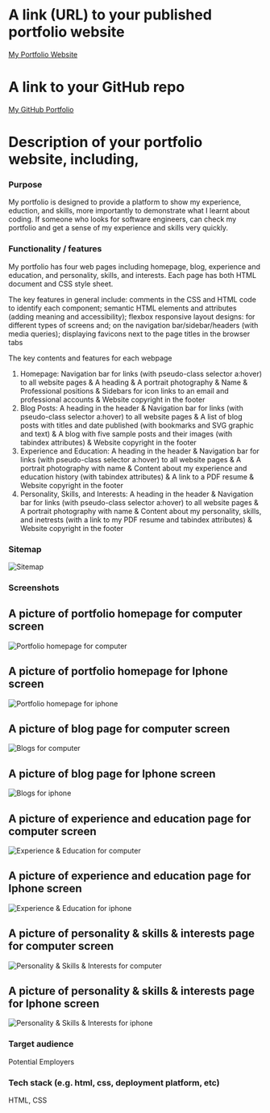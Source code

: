 # A link (URL) to your published portfolio website
[My Portfolio Website](http://127.0.0.1:5555/portfolio%20homepage.html)

# A link to your GitHub repo
[My GitHub Portfolio](https://github.com/AnaBondiguel/My-Portfolio.git)

# Description of your portfolio website, including,
### Purpose
My portfolio is designed to provide a platform to show my experience, eduction, and skills, more importantly to demonstrate what I learnt about coding. If someone who looks for software engineers, can check my portfolio and get a sense of my experience and skills very quickly.

### Functionality / features
My portfolio has four web pages including homepage, blog, experience and education, and personality, skills, and interests. Each page has both HTML document and CSS style sheet. 

The key features in general include: 
comments in the CSS and HTML code to identify each component;
semantic HTML elements and attributes (adding meaning and accessibility);
flexbox responsive layout designs: for different types of screens and; on the navigation bar/sidebar/headers (with media queries);
displaying favicons next to the page titles in the browser tabs

The key contents and features for each webpage
1. Homepage:
Navigation bar for links (with pseudo-class selector a:hover) to all website pages & A heading & A portrait photography & Name & Professional positions & Sidebars for icon links to an email and professional accounts & Website copyright in the footer
2. Blog Posts:
A heading in the header & Navigation bar for links (with pseudo-class selector a:hover) to all website pages & A list of blog posts with titles and date published (with bookmarks and SVG graphic and text) & A blog with five sample posts and their images (with tabindex attributes) & Website copyright in the footer
3. Experience and Education:
A heading in the header & Navigation bar for links (with pseudo-class selector a:hover) to all website pages & A portrait photography with name & Content about my experience and education history (with tabindex attributes) & A link to a PDF resume & Website copyright in the footer
4. Personality, Skills, and Interests:
A heading in the header & Navigation bar for links (with pseudo-class selector a:hover) to all website pages & A portrait photography with name & Content about my personality, skills, and inetrests (with a link to my PDF resume and tabindex attributes) & Website copyright in the footer

### Sitemap
![Sitemap](Sitemap.png)

### Screenshots
## A picture of portfolio homepage for computer screen
![Portfolio homepage for computer](homepage.png)
## A picture of portfolio homepage for Iphone screen
![Portfolio homepage for iphone](homepageiphone.png)
## A picture of blog page for computer screen
![Blogs for computer](Blog.png)
## A picture of blog page for Iphone screen
![Blogs for iphone](Blogiphone.png)
## A picture of experience and education page for computer screen
![Experience & Education for computer](ExperienceandEducation.png)
## A picture of experience and education page for Iphone screen
![Experience & Education for iphone](ExperienceandEducationiphone.png)
## A picture of personality & skills & interests page for computer screen
![Personality & Skills & Interests for computer](Personality&Skills&Interests.png)
## A picture of personality & skills & interests page for Iphone screen
![Personality & Skills & Interests for iphone](Personality%26Skills%26Interestsiphone.png)

### Target audience
Potential Employers

### Tech stack (e.g. html, css, deployment platform, etc)
HTML, CSS